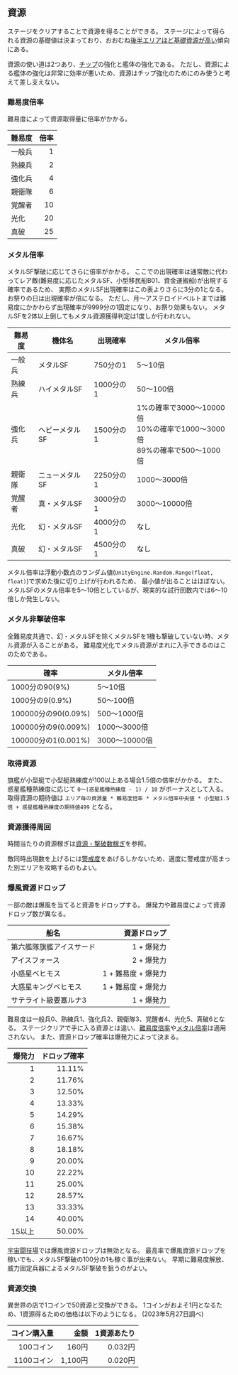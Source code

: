 ## 資源

ステージをクリアすることで資源を得ることができる。
ステージによって得られる資源の基礎値は決まっており、おおむね[後半エリアほど基礎資源が高い](資源・撃破数稼ぎ.md)傾向にある。

資源の使い道は2つあり、[チップ](チップ.md)の強化と艦体の強化である。
ただし、資源による艦体の強化は非常に効率が悪いため、資源はチップ強化のためにのみ使うと考えて差し支えない。

### 難易度倍率

難易度によって資源取得量に倍率がかかる。

| 難易度 | 倍率 |
|--------|-----:|
| 一般兵 | 1    |
| 熟練兵 | 2    |
| 強化兵 | 4    |
| 親衛隊 | 6    |
| 覚醒者 | 10   |
| 光化   | 20   |
| 真破   | 25   |

### メタル倍率

メタルSF撃破に応じてさらに倍率がかかる。
ここでの出現確率は通常敵に代わってレア敵(難易度に応じたメタルSF、小型移民船B01、資金運搬船)が出現する確率であるため、
実際のメタルSF出現確率はこの表よりさらに3分の1となる。
お祭りの日は出現確率が倍になる。
ただし、月～アステロイドベルトまでは難易度にかかわらず出現確率が9999分の1固定になり、お祭り効果もない。
メタルSFを2体以上倒してもメタル資源獲得判定は1度しか行われない。

| 難易度 | 機体名         | 出現確率  | メタル倍率                                                                   |
|--------|----------------|-----------|------------------------------------------------------------------------------|
| 一般兵 | メタルSF       | 750分の1  | 5～10倍                                                                      |
| 熟練兵 | ハイメタルSF   | 1000分の1 | 50～100倍                                                                    |
| 強化兵 | ヘビーメタルSF | 1500分の1 | 1%の確率で3000～10000倍<br>10%の確率で1000～3000倍<br>89%の確率で500～1000倍 |
| 親衛隊 | ニューメタルSF | 2250分の1 | 1000～3000倍                                                                 |
| 覚醒者 | 真・メタルSF   | 3000分の1 | 3000～10000倍                                                                |
| 光化   | 幻・メタルSF   | 4000分の1 | なし                                                                         |
| 真破   | 幻・メタルSF   | 4500分の1 | なし                                                                         |

メタル倍率は浮動小数点のランダム値(`UnityEngine.Random.Range(float, float)`)で求めた後に切り上げが行われるため、
最小値が出ることはほぼない。
メタルSFのメタル倍率を5～10倍としているが、現実的な試行回数内では6～10倍しか発生しない。

### メタル非撃破倍率

全難易度共通で、幻・メタルSFを除くメタルSFを1機も撃破していない時、メタル資源が入ることがある。
難易度光化でメタル資源がまれに入手できるのはこのためである。

| 確率                | メタル倍率    |
|---------------------|---------------|
| 1000分の90(9%)      | 5～10倍       |
| 1000分の9(0.9%)     | 50～100倍     |
| 100000分の90(0.09%) | 500～1000倍   |
| 100000分の9(0.009%) | 1000～3000倍  |
| 100000分の1(0.001%) | 3000～10000倍 |

### 取得資源

旗艦が小型艇で小型艇熟練度が100以上ある場合1.5倍の倍率がかかる。
また、惑星艦種熟練度に応じて `0～(惑星艦種熟練度 - 1) / 10` がボーナスとして入る。
取得資源の期待値は `エリア毎の資源量 * 難易度倍率 * メタル倍率中央値 * 小型艇1.5倍 + 惑星艦種熟練度の期待値499` となる。

### 資源獲得周回

時間当たりの資源稼ぎは[資源・撃破数稼ぎ](資源・撃破数稼ぎ.md)を参照。

敵同時出現数を上げるには[警戒度](その他.md#警戒度)をあげるしかないため、適度に警戒度が高まった別エリアを攻略するのもよい。

### 爆風資源ドロップ

一部の敵は爆風を当てると資源をドロップする。
爆発力や難易度によって資源ドロップ数が異なる。

| 船名                     |        資源ドロップ |
|--------------------------|--------------------:|
| 第六艦隊旗艦アイスサード |          1 + 爆発力 |
| アイスフォース           |          2 + 爆発力 |
| 小惑星ベヒモス           | 1 + 難易度 + 爆発力 |
| 大惑星キングベヒモス     | 1 + 難易度 + 爆発力 |
| サテライト級要塞ルナ3    |          1 + 爆発力 |

難易度は一般兵0、熟練兵1、強化兵2、親衛隊3、覚醒者4、光化5、真破6となる。
ステージクリアで手に入る資源とは違い、[難易度倍率](#資源)や[メタル倍率](#メタル倍率)は適用されない。
また、資源ドロップ確率は爆発力によって決まる。

| 爆発力 | ドロップ確率 |
|-------:|-------------:|
|      1 |       11.11% |
|      2 |       11.76% |
|      3 |       12.50% |
|      4 |       13.33% |
|      5 |       14.29% |
|      6 |       15.38% |
|      7 |       16.67% |
|      8 |       18.18% |
|      9 |       20.00% |
|     10 |       22.22% |
|     11 |       25.00% |
|     12 |       28.57% |
|     13 |       33.33% |
|     14 |       40.00% |
| 15以上 |       50.00% |

[宇宙闘技場](12.宇宙闘技場.md)では爆風資源ドロップは無効となる。
最高率で爆風資源ドロップを稼いでも、メタルSF撃破の100分の1も稼ぐ事が出来ない。
早期に難易度解放、威力固定兵器によるメタルSF撃破を狙うのがよい。

### 資源交換

異世界の店で1コインで50資源と交換ができる。
1コインがおよそ1円となるため、1資源得るための価格は以下のようになる。
(2023年5月27日調べ)

| コイン購入量 |    金額 | 1資源あたり |
|-------------:|--------:|------------:|
|    100コイン |   160円 |     0.032円 |
|   1100コイン | 1,100円 |     0.020円 |
